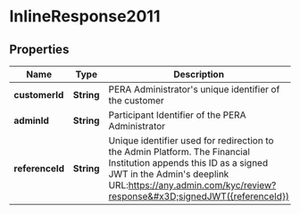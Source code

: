 # InlineResponse2011

## Properties
Name | Type | Description | Notes
------------ | ------------- | ------------- | -------------
**customerId** | **String** | PERA Administrator&#x27;s unique identifier of the customer | 
**adminId** | **String** | Participant Identifier of the PERA Administrator | 
**referenceId** | **String** | Unique identifier used for redirection to the Admin Platform. The Financial Institution appends this ID as a signed JWT in the Admin&#x27;s deeplink URL:https://any.admin.com/kyc/review?response&#x3D;signedJWT({referenceId}) | 
